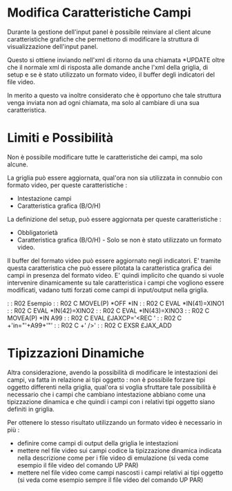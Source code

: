 # Modifica Caratteristiche Campi

Durante la gestione dell'input panel è possibile reinviare al client alcune caratteristiche grafiche che permettono di modificare la struttura di visualizzazione dell'input panel.

Questo si ottiene inviando nell'xml di ritorno da una chiamata \*UPDATE oltre che il normale xml di risposta alle domande anche l'xml della griglia, di setup e se è stato utilizzato un formato video, il buffer degli indicatori del file video.

In merito a questo va inoltre considerato che è opportuno che tale struttura venga inviata non ad ogni chiamata, ma solo al cambiare di una sua caratteristica.

# Limiti e Possibilità

Non è possibile modificare tutte le caratteristiche dei campi, ma solo alcune.

La griglia può essere aggiornata, qual'ora non sia utilizzata in connubio con formato video, per queste caratteristiche : 


- Intestazione campi
- Caratteristica grafica (B/O/H)


La definizione del setup, può essere aggiornata per queste caratteristiche : 


- Obbligatorietà
- Caratteristica grafica (B/O/H) - Solo se non è stato utilizzato un formato video.


Il buffer del formato video può essere aggiornato negli indicatori. E' tramite questa caratteristica che può essere pilotata la caratteristica grafica dei campi in presenza del formato video. E' quindi implicito che quando si vuole intervenire dinamicamente su tale caratteristica i campi che vogliono essere modificati, vadano tutti forzati come campi di input/output nella griglia.

 :  : R02 Esempio
 :  : R02     C                   MOVEL(P)  \*OFF          \*IN
 :  : R02     C                   EVAL      \*IN(41)=XINO1
 :  : R02     C                   EVAL      \*IN(42)=XINO2
 :  : R02     C                   EVAL      \*IN(43)=XINO3
 :  : R02     C                   MOVEA(P)  \*IN           A99
 :  : R02     C                   EVAL      £JAXCP='<Buffer><REC '
 :  : R02     C                             +'in="'+A99+'"'
 :  : R02     C                             +' /></Buffer>'
 :  : R02     C                   EXSR      £JAX_ADD

# Tipizzazioni Dinamiche

Altra considerazione, avendo la possibilità di modificare le intestazioni dei campi, va fatta in relazione ai tipi oggetto :  non è possibile forzare tipi oggetto differenti nella griglia, qual'ora si voglia sfruttare tale possibilità è necessario che i campi che cambiano intestazione abbiano come una tipizzazione dinamica e che quindi i campi con i relativi tipi oggetto siano definiti in griglia.

Per ottenere lo stesso risultato utilizzando un formato video è necessario in più : 
- definire come campi di output della griglia le intestazioni
- mettere nel file video sui campi codice la tipizzazione dinamica indicata nella descrizione come per i file video di emulazione (si veda come esempio il file video del comando UP PAR)
- mettere nel file video come campi nascosti i campi relativi ai tipi oggetto  (si veda come esempio sempre il file video del comando UP PAR)
